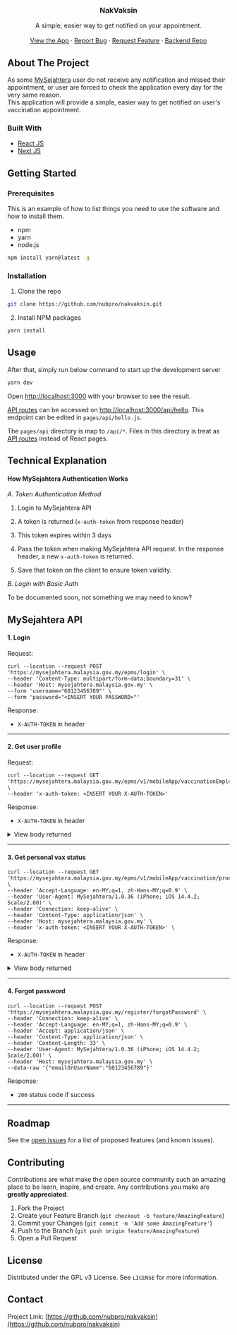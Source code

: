 <br />

<h3 align="center">NakVaksin</h3>

<p align="center">
A simple, easier way to get notified on your appointment.
<br />
<br />
<a href="https://nakvaksin.vercel.app/">View the App</a>
·
<a href="https://github.com/nubpro/nakvaksin/issues">Report Bug</a>
·
<a href="https://github.com/nubpro/nakvaksin/issues">Request Feature</a>
·
<a href="https://github.com/cwcheak/nakvaksin-backend">Backend Repo</a>
</p>


<!-- ABOUT THE PROJECT -->
## About The Project

As some [MySejahtera](https://mysejahtera.malaysia.gov.my/intro_en/) user do not receive any notification and missed their appointment, or user are forced to check the application every day for the very same reason.
<br>
This application will provide a simple, easier way to get notified on user's vaccination appointment.

### Built With

-   [React JS](https://reactjs.org/)
-   [Next JS](https://nextjs.org/)

<!-- GETTING STARTED -->

## Getting Started

### Prerequisites

This is an example of how to list things you need to use the software and how to install them.

-   npm
-   yarn
-   node.js

```sh
npm install yarn@latest -g
```

### Installation

1. Clone the repo

```sh
git clone https://github.com/nubpro/nakvaksin.git
```

2. Install NPM packages

```sh
yarn install
```

<!-- USAGE EXAMPLES -->

## Usage

After that, simply run below command to start up the development server

```sh
yarn dev
```

Open [http://localhost:3000](http://localhost:3000) with your browser to see the result.

[API routes](https://nextjs.org/docs/api-routes/introduction) can be accessed on
[http://localhost:3000/api/hello](http://localhost:3000/api/hello). This endpoint can be edited in `pages/api/hello.js`.

The `pages/api` directory is map to `/api/*`. Files in this directory is treat as
[API routes](https://nextjs.org/docs/api-routes/introduction) instead of React pages.

## Technical Explanation

#### How MySejahtera Authentication Works

_A. Token Authentication Method_

1. Login to MySejahtera API

2. A token is returned (`x-auth-token` from response header)

3. This token expires within 3 days

4. Pass the token when making MySejahtera API request. In the response header, a new `x-auth-token` is returned.

5. Save that token on the client to ensure token validity.

_B. Login with Basic Auth_

To be documented soon, not something we may need to know?

## MySejahtera API

#### 1. Login

Request:

```curl
curl --location --request POST 'https://mysejahtera.malaysia.gov.my/epms/login' \
--header 'Content-Type: multipart/form-data;boundary=31' \
--header 'Host: mysejahtera.malaysia.gov.my' \
--form 'username="60123456789"' \
--form 'password="<INSERT YOUR PASSWORD>"'
```

Response:

-   `X-AUTH-TOKEN` in header

---

#### 2. Get user profile

Request:

```
curl --location --request GET 'https://mysejahtera.malaysia.gov.my/epms/v1/mobileApp/vaccinationEmployeeInfo' \
--header 'x-auth-token: <INSERT YOUR X-AUTH-TOKEN>'
```

Response:

-   `X-AUTH-TOKEN` in header
<details>
  <summary>View body returned</summary>

```json
{
    "employeeInfo": {
        "employeeId": "F36D245FB41354E17DC2C8816FD18AFA892XXXXXXX",
        "displayName": "<YOUR FULL NAME>",
        "imageUrl": null,
        "employeeCode": "60123456789",
        "email": null,
        "userName": "60123456789",
        "designation": "Low Risk No Symptom",
        "designationCode": "LOW_RISK_NS",
        "organizationName": "Selangor",
        "localeName": "en_US",
        "primarySupervisor": {
            "id": "F36D245FB41354E17DC2C8816FXXXXXXXX",
            "empCode": "EMP1",
            "displayName": "CPRC KKM",
            "imageUrl": "https://mysejahtera.malaysia.gov.my/epms/noAuth/image/27/EMPLOYEE_IMAGE/267_27_bc104428-84df-41c8-xxxx.jpg",
            "email": "cdcmalaysiaa@gmail.com",
            "userName": "cdcmalaysiaa@gmail.com"
        },
        "secSupervisorList": [],
        "theme": {
            "primaryrgb": "rgb(58,131,255)",
            "headerrgb": "rgb(58,131,255)"
        },
        "lastModifiedOn": 1596436824000,
        "location": {
            "lat": 6.021034052466086,
            "lng": 116.12464023715202,
            "imageUrl": "/images/lowRisk.png"
        },
        "phoneNumber": "60123456789",
        "licenceNumber": "<YOUR IC NUMBER>",
        "postcode": "<YOUR POSTCODE>",
        "address": "<YOUR ADDRESS>",
        "homeLocation": null,
        "hasHighRiskDependents": null,
        "isInterested": true,
        "firstLogin": false,
        "isDemoUser": false,
        "isTodoEnabled": true,
        "isScorecardHistoryEnabled": false,
        "showDisplayPictureAsTenantLogo": false,
        "canShare": false,
        "canDiscuss": false,
        "hasTeam": false,
        "analyticsEnabled": false,
        "eligibleForVaccine": false,
        "selfVerified": true,
        "nonVaccinationAccount": false,
        "passportNumber": null,
        "dateOfBirth": null,
        "tenantImageUrl": "https://mysejahtera.malaysia.gov.my/epms/noAuth/image/27/TENANT_IMAGE/27_2750d863-e6ce-450b-8d4e-dxxxb.png",
        "tenantFont": null,
        "tenantLogoUrl": "https://mysejahtera.malaysia.gov.my/epms/noAuth/image/27/TENANT_LOGO/27_9439be0d-b332-4fa1-b527-d0c3cb9b727cxxxPinA.png",
        "tenantName": "MySejahtera",
        "tenantLoaderUrl": null,
        "verificationStatus": "NOT_YET_STARTED",
        "editableFields": ["IMAGE", "DOB", "PASSPORT_NUMBER"]
    },
    "vaccineDependents": []
}
```

</details>

---

#### 3. Get personal vax status

```
curl --location --request GET 'https://mysejahtera.malaysia.gov.my/epms/v1/mobileApp/vaccination/processFlow' \
--header 'Accept-Language: en-MY;q=1, zh-Hans-MY;q=0.9' \
--header 'User-Agent: MySejahtera/1.0.36 (iPhone; iOS 14.4.2; Scale/2.00)' \
--header 'Connection: keep-alive' \
--header 'Content-Type: application/json' \
--header 'Host: mysejahtera.malaysia.gov.my' \
--header 'x-auth-token: <INSERT YOUR X-AUTH-TOKEN>' \
```

Response:

-   `X-AUTH-TOKEN` in header
<details>
  <summary>View body returned</summary>

```json
[
    {
        "timestamp": "03-Mar",
        "headerText": {
            "ms_MY": "Berdaftar",
            "en_US": "Registered"
        },
        "state": "COMPLETED",
        "data": [
            {
                "text": {
                    "ms_MY": "Notis:",
                    "en_US": "Note:"
                },
                "value": "Anda telah berjaya mendaftar untuk Program Imunisasi COVID-19 Kebangsaan. Langkah seterusnya akan dibuka setelah anda layak untuk menerima vaksinasi seperti yang dirancang oleh kerajaan. / You have successfully registered for the vaccination program. The next steps will be enabled once you become eligible as per the National Immunization Plan"
            }
        ],
        "action": []
    },
    {
        "timestamp": "04-Jun",
        "headerText": {
            "ms_MY": "Penilaian",
            "en_US": "Assessment"
        },
        "state": "ACTIVE",
        "data": [],
        "action": [
            {
                "text": {
                    "ms_MY": "1. Kemaskini maklumat pendaftaran anda",
                    "en_US": "1. Update your registration details"
                },
                "value": "PRE_SCREENING_ASSESSMENT"
            },
            {
                "text": {
                    "ms_MY": "2. Kemaskini alamat tempat tinggal semasa anda",
                    "en_US": "2. Update your home address"
                },
                "value": "UPDATE_ADDRESS_ASSESSMENT"
            },
            {
                "text": {
                    "ms_MY": "3. Klik jika hamil / menyusukan anak",
                    "en_US": "3. Click if pregnant / breastfeeding"
                },
                "value": "PREGNANCY_ASSESSMENT"
            }
        ]
    },
    {
        "timestamp": null,
        "headerText": {
            "ms_MY": "Layak untuk vaksinasi?",
            "en_US": "Eligible for vaccine?"
        },
        "state": "PENDING",
        "data": [],
        "action": []
    },
    {
        "timestamp": null,
        "headerText": {
            "ms_MY": "Temu janji Dos 1",
            "en_US": "1st Dose appointment"
        },
        "state": "PENDING",
        "data": [],
        "action": []
    },
    {
        "timestamp": null,
        "headerText": {
            "ms_MY": "Dos 1 selesai",
            "en_US": "1st Dose completed"
        },
        "state": "PENDING",
        "data": [],
        "action": []
    },
    {
        "timestamp": null,
        "headerText": {
            "ms_MY": "Temu janji Dos 2",
            "en_US": "2nd Dose appointment"
        },
        "state": "PENDING",
        "data": [],
        "action": []
    },
    {
        "timestamp": null,
        "headerText": {
            "ms_MY": "Dos 2 selesai",
            "en_US": "2nd Dose completed"
        },
        "state": "PENDING",
        "data": [],
        "action": []
    },
    {
        "timestamp": null,
        "headerText": {
            "ms_MY": "Sijil digital dikeluarkan",
            "en_US": "Digital certificate issued"
        },
        "state": "PENDING",
        "data": [],
        "action": []
    }
]
```

</details>
  
---

#### 4. Forgot password

```
curl --location --request POST 'https://mysejahtera.malaysia.gov.my/register/forgotPassword' \
--header 'Connection: keep-alive' \
--header 'Accept-Language: en-MY;q=1, zh-Hans-MY;q=0.9' \
--header 'Accept: application/json' \
--header 'Content-Type: application/json' \
--header 'Content-Length: 33' \
--header 'User-Agent: MySejahtera/1.0.36 (iPhone; iOS 14.4.2; Scale/2.00)' \
--header 'Host: mysejahtera.malaysia.gov.my' \
--data-raw '{"emailOrUserName":"60123456789"}'
```

Response:

-   `200` status code if success

---

<!-- ROADMAP -->

## Roadmap

See the [open issues](https://github.com/nubpro/nakvaksin/issues) for a list of proposed features (and known issues).

<!-- CONTRIBUTING -->

## Contributing

Contributions are what make the open source community such an amazing place to be learn, inspire, and create. Any
contributions you make are **greatly appreciated**.

1. Fork the Project
2. Create your Feature Branch (`git checkout -b feature/AmazingFeature`)
3. Commit your Changes (`git commit -m 'Add some AmazingFeature'`)
4. Push to the Branch (`git push origin feature/AmazingFeature`)
5. Open a Pull Request

<!-- LICENSE -->

## License

Distributed under the GPL v3 License. See `LICENSE` for more information.

<!-- CONTACT -->

## Contact

<!-- Your Name - [@twitter_handle](https://twitter.com/twitter_handle) - email -->

Project Link: [https://github.com/nubpro/nakvaksin](https://github.com/nubpro/nakvaksin)
